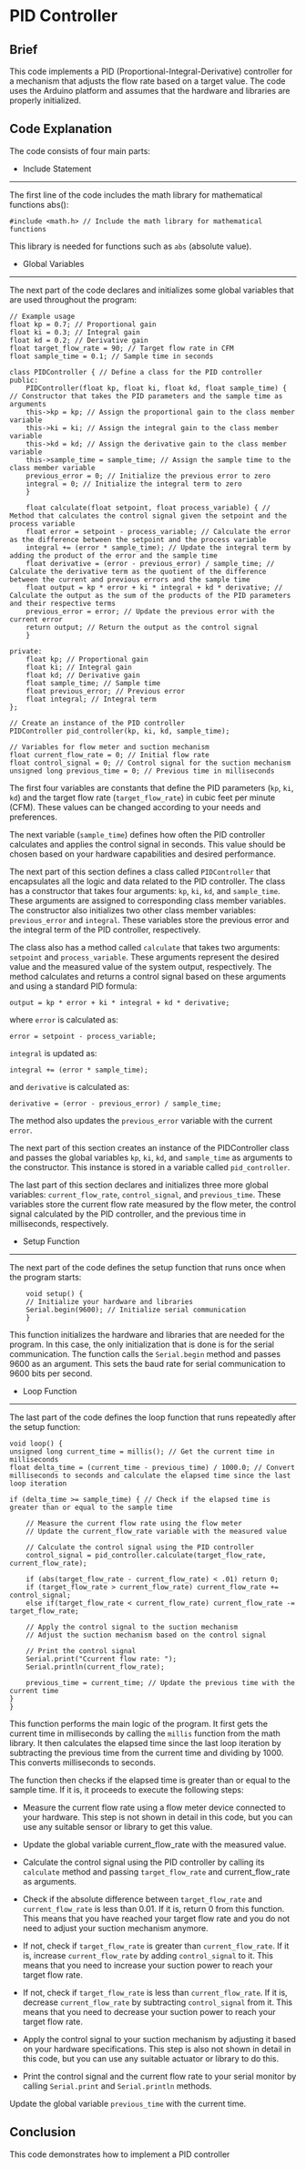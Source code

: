 # PID Controller

## Brief
This code implements a PID (Proportional-Integral-Derivative) controller for a mechanism that adjusts the flow rate based on a target value. The code uses the Arduino platform and assumes that the hardware and libraries are properly initialized.

## Code Explanation
The code consists of four main parts: 

- Include Statement
---
The first line of the code includes the math library for mathematical functions abs():
        
    #include <math.h> // Include the math library for mathematical functions

This library is needed for functions such as `abs` (absolute value).


- Global Variables
---
The next part of the code declares and initializes some global variables that are used throughout the program:

    // Example usage
    float kp = 0.7; // Proportional gain
    float ki = 0.3; // Integral gain
    float kd = 0.2; // Derivative gain
    float target_flow_rate = 90; // Target flow rate in CFM
    float sample_time = 0.1; // Sample time in seconds

    class PIDController { // Define a class for the PID controller
    public:
        PIDController(float kp, float ki, float kd, float sample_time) { // Constructor that takes the PID parameters and the sample time as arguments
        this->kp = kp; // Assign the proportional gain to the class member variable
        this->ki = ki; // Assign the integral gain to the class member variable
        this->kd = kd; // Assign the derivative gain to the class member variable
        this->sample_time = sample_time; // Assign the sample time to the class member variable
        previous_error = 0; // Initialize the previous error to zero
        integral = 0; // Initialize the integral term to zero
        }

        float calculate(float setpoint, float process_variable) { // Method that calculates the control signal given the setpoint and the process variable
        float error = setpoint - process_variable; // Calculate the error as the difference between the setpoint and the process variable
        integral += (error * sample_time); // Update the integral term by adding the product of the error and the sample time
        float derivative = (error - previous_error) / sample_time; // Calculate the derivative term as the quotient of the difference between the current and previous errors and the sample time
        float output = kp * error + ki * integral + kd * derivative; // Calculate the output as the sum of the products of the PID parameters and their respective terms
        previous_error = error; // Update the previous error with the current error
        return output; // Return the output as the control signal
        }

    private:
        float kp; // Proportional gain
        float ki; // Integral gain
        float kd; // Derivative gain
        float sample_time; // Sample time
        float previous_error; // Previous error
        float integral; // Integral term
    };

    // Create an instance of the PID controller
    PIDController pid_controller(kp, ki, kd, sample_time);

    // Variables for flow meter and suction mechanism
    float current_flow_rate = 0; // Initial flow rate
    float control_signal = 0; // Control signal for the suction mechanism
    unsigned long previous_time = 0; // Previous time in milliseconds

The first four variables are constants that define the PID parameters (`kp`, `ki`, `kd`) and the target flow rate (`target_flow_rate`) in cubic feet per minute (CFM). These values can be changed according to your needs and preferences.

The next variable (`sample_time`) defines how often the PID controller calculates and applies the control signal in seconds. This value should be chosen based on your hardware capabilities and desired performance.

The next part of this section defines a class called `PIDController` that encapsulates all the logic and data related to the PID controller. The class has a constructor that takes four arguments: `kp`, `ki`, `kd`, and `sample_time`. These arguments are assigned to corresponding class member variables. The constructor also initializes two other class member variables: `previous_error` and `integral`. These variables store the previous error and the integral term of the PID controller, respectively.

The class also has a method called `calculate` that takes two arguments: `setpoint` and `process_variable`. These arguments represent the desired value and the measured value of the system output, respectively. The method calculates and returns a control signal based on these arguments and using a standard PID formula:

    output = kp * error + ki * integral + kd * derivative;

where `error` is calculated as:

    error = setpoint - process_variable;

`integral` is updated as:

    integral += (error * sample_time);

and `derivative` is calculated as:

    derivative = (error - previous_error) / sample_time;

The method also updates the `previous_error` variable with the current `error`.

The next part of this section creates an instance of the PIDController class and passes the global variables `kp`, `ki`, `kd`, and `sample_time` as arguments to the constructor. This instance is stored in a variable called `pid_controller`.

The last part of this section declares and initializes three more global variables: `current_flow_rate`, `control_signal`, and `previous_time`. These variables store the current flow rate measured by the flow meter, the control signal calculated by the PID controller, and the previous time in milliseconds, respectively.

- Setup Function

---

The next part of the code defines the setup function that runs once when the program starts:

        void setup() {
        // Initialize your hardware and libraries
        Serial.begin(9600); // Initialize serial communication
        }

This function initializes the hardware and libraries that are needed for the program. In this case, the only initialization that is done is for the serial communication. The function calls the `Serial.begin` method and passes 9600 as an argument. This sets the baud rate for serial communication to 9600 bits per second.

- Loop Function

---

The last part of the code defines the loop function that runs repeatedly after the setup function:

    void loop() {
    unsigned long current_time = millis(); // Get the current time in milliseconds
    float delta_time = (current_time - previous_time) / 1000.0; // Convert milliseconds to seconds and calculate the elapsed time since the last loop iteration

    if (delta_time >= sample_time) { // Check if the elapsed time is greater than or equal to the sample time

        // Measure the current flow rate using the flow meter 
        // Update the current_flow_rate variable with the measured value

        // Calculate the control signal using the PID controller 
        control_signal = pid_controller.calculate(target_flow_rate, current_flow_rate); 

        if (abs(target_flow_rate - current_flow_rate) < .01) return 0; 
        if (target_flow_rate > current_flow_rate) current_flow_rate += control_signal;
        else if(target_flow_rate < current_flow_rate) current_flow_rate -= target_flow_rate;

        // Apply the control signal to the suction mechanism 
        // Adjust the suction mechanism based on the control signal

        // Print the control signal 
        Serial.print("Ccurrent flow rate: "); 
        Serial.println(current_flow_rate); 

        previous_time = current_time; // Update the previous time with the current time 
    }
    }

This function performs the main logic of the program. It first gets the current time in milliseconds by calling the `millis` function from the math library. It then calculates the elapsed time since the last loop iteration by subtracting the previous time from the current time and dividing by 1000. This converts milliseconds to seconds.

The function then checks if the elapsed time is greater than or equal to the sample time. If it is, it proceeds to execute the following steps:

- Measure the current flow rate using a flow meter device connected to your hardware. This step is not shown in detail in this code, but you can use any suitable sensor or library to get this value.

- Update the global variable current_flow_rate with the measured value.

- Calculate the control signal using the PID controller by calling its `calculate` method and passing `target_flow_rate` and current_flow_rate as arguments.

- Check if the absolute difference between `target_flow_rate` and `current_flow_rate` is less than 0.01. If it is, return 0 from this function. This means that you have reached your target flow rate and you do not need to adjust your suction mechanism anymore.

- If not, check if `target_flow_rate` is greater than `current_flow_rate`. If it is, increase `current_flow_rate` by adding `control_signal` to it. This means that you need to increase your suction power to reach your target flow rate.

- If not, check if `target_flow_rate` is less than `current_flow_rate`. If it is, decrease `current_flow_rate` by subtracting `control_signal` from it. This means that you need to decrease your suction power to reach your target flow rate.

- Apply the control signal to your suction mechanism by adjusting it based on your hardware specifications. This step is also not shown in detail in this code, but you can use any suitable actuator or library to do this.

- Print the control signal and the current flow rate to your serial monitor by calling `Serial.print` and `Serial.println` methods.

Update the global variable `previous_time` with the current time.

## Conclusion

This code demonstrates how to implement a PID controller